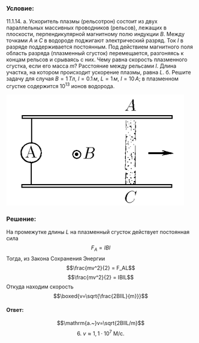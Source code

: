 ###  Условие: 

$11.1.14.$ а. Ускоритель плазмы (рельсотрон) состоит из двух параллельных массивных проводников (рельсов), лежащих в плоскости, перпендикулярной магнитному полю индукции $B$. Между точками $A$ и $C$ в водороде поджигают электрический разряд. Ток $I$ в разряде поддерживается постоянным. Под действием магнитного поля область разряда (плазменный сгусток) перемещается, разгоняясь к концам рельсов и срываясь с них. Чему равна скорость плазменного сгустка, если его масса $m$? Расстояние между рельсами $l$. Длина участка, на котором происходит ускорение плазмы, равна $L$.
б. Решите задачу для случая $B = 1 \,Тл$, $l = 0.1 \,м$, $L = 1 \,м$, $I = 10 \,А$; в плазменном сгустке содержится $10^{13}$ ионов водорода. 

![К задаче $11.1.14$|474x296, 40%](../../img/11.1.14/11.1.14.png)

###  Решение: 

На промежутке длины $L$ на плазменный сгусток действует постоянная сила $$F_A = IBl$$ Тогда, из Закона Сохранения Энергии $$\frac{mv^2}{2} = F_AL$$ $$\frac{mv^2}{2} = IBlL$$ Откуда находим скорость $$\boxed{v=\sqrt{\frac{2BIlL}{m}}}$$ 

####  Ответ: 

$$\mathrm{a.~}v=\sqrt{2BIlL/m}$$ $${6.~}v\approx1,1\cdot10^{7} \mathrm{~M/c.}$$

  

